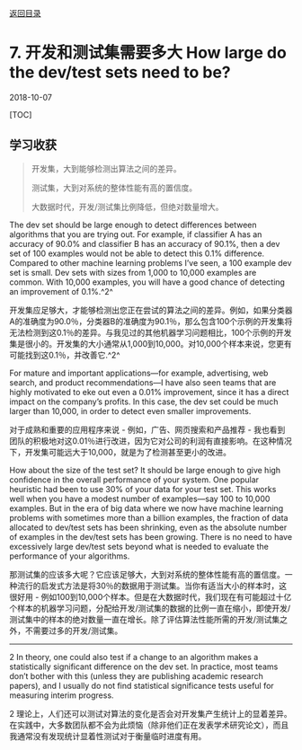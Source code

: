 [返回目录](../MLY_index.html)

# 7. 开发和测试集需要多大 How large do the dev/test sets need to be?

2018-10-07

[TOC]

## 学习收获

> 开发集，大到能够检测出算法之间的差异。
>
> 测试集，大到对系统的整体性能有高的置信度。
>
> 大数据时代，开发/测试集比例降低，但绝对数量增大。



The dev set should be large enough to detect differences between algorithms that you are trying out. For example, if classifier A has an accuracy of 90.0% and classifier B has an accuracy of 90.1%, then a dev set of 100 examples would not be able to detect this 0.1% difference. Compared to other machine learning problems I’ve seen, a 100 example dev set is small. Dev sets with sizes from 1,000 to 10,000 examples are common. With 10,000 examples, you will have a good chance of detecting an improvement of 0.1%.^2^

开发集应足够大，才能够检测出您正在尝试的算法之间的差异。例如，如果分类器A的准确度为90.0％，分类器B的准确度为90.1％，那么包含100个示例的开发集将无法检测到这0.1％的差异。与我见过的其他机器学习问题相比，100个示例的开发集是很小的。开发集的大小通常从1,000到10,000。对10,000个样本来说，您更有可能找到这0.1％，并改善它.^2^

For mature and important applications—for example, advertising, web search, and product recommendations—I have also seen teams that are highly motivated to eke out even a 0.01% improvement, since it has a direct impact on the company’s profits. In this case, the dev set could be much larger than 10,000, in order to detect even smaller improvements.

对于成熟和重要的应用程序来说 - 例如，广告、网页搜索和产品推荐 - 我也看到团队的积极地对这0.01％进行改进，因为它对公司的利润有直接影响。在这种情况下，开发集可能远大于10,000，就是为了检测甚至更小的改进。

How about the size of the test set? It should be large enough to give high confidence in the overall performance of your system. One popular heuristic had been to use 30% of your data for your test set. This works well when you have a modest number of examples—say 100 to 10,000 examples. But in the era of big data where we now have machine learning problems with sometimes more than a billion examples, the fraction of data allocated to dev/test sets has been shrinking, even as the absolute number of examples in the dev/test sets has been growing. There is no need to have excessively large dev/test sets beyond what is needed to evaluate the performance of your algorithms.

那测试集的应该多大呢？它应该足够大，大到对系统的整体性能有高的置信度。一种流行的启发式方法是将30％的数据用于测试集。当你有适当大小的样本时，这很好用 - 例如100到10,000个样本。但是在大数据时代，我们现在有可能超过十亿个样本的机器学习问题，分配给开发/测试集的数据的比例一直在缩小，即使开发/测试集中的样本的绝对数量一直在增长。除了评估算法性能所需的开发/测试集之外，不需要过多的开发/测试集。





---------

2 In theory, one could also test if a change to an algorithm makes a statistically significant difference on the dev set. In practice, most teams don’t bother with this (unless they are publishing academic research papers), and I usually do not find statistical significance tests useful for measuring interim progress.

2 理论上，人们还可以测试对算法的变化是否会对开发集产生统计上的显着差异。在实践中，大多数团队都不会为此烦恼（除非他们正在发表学术研究论文），而且我通常没有发现统计显着性测试对于衡量临时进度有用。